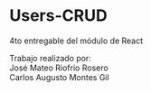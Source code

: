 # Users-CRUD
4to entregable del módulo de React

Trabajo realizado por: <br/>
José Mateo Riofrio Rosero <br/>
Carlos Augusto Montes Gil
